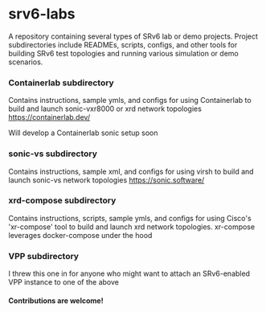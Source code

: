 # srv6-labs
A repository containing several types of SRv6 lab or demo projects. Project subdirectories include READMEs, scripts, configs, and other tools for building SRv6 test topologies and running various simulation or demo scenarios.

### Containerlab subdirectory
Contains instructions, sample ymls, and configs for using Containerlab to build and launch sonic-vxr8000 or xrd network topologies
https://containerlab.dev/

Will develop a Containerlab sonic setup soon

### sonic-vs subdirectory
Contains instructions, sample xml, and configs for using virsh to build and launch sonic-vs network topologies
https://sonic.software/

### xrd-compose subdirectory
Contains instructions, scripts, sample ymls, and configs for using Cisco's 'xr-compose' tool to build and launch xrd network topologies. xr-compose leverages docker-compose under the hood

### VPP subdirectory
I threw this one in for anyone who might want to attach an SRv6-enabled VPP instance to one of the above


#### Contributions are welcome!
